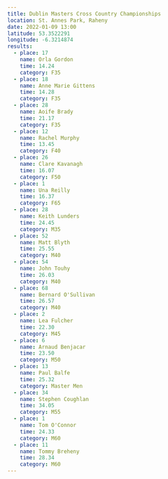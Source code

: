 ```yaml
---
title: Dublin Masters Cross Country Championships
location: St. Annes Park, Raheny
date: 2022-01-09 13:00
latitude: 53.3522291
longitude: -6.3214874
results:
  - place: 17
    name: Orla Gordon
    time: 14.24
    category: F35
  - place: 18
    name: Anne Marie Gittens
    time: 14.28
    category: F35
  - place: 28
    name: Aoife Brady
    time: 21.17
    category: F35
  - place: 12
    name: Rachel Murphy
    time: 13.45
    category: F40
  - place: 26
    name: Clare Kavanagh
    time: 16.07
    category: F50
  - place: 1
    name: Una Reilly
    time: 16.37
    category: F65
  - place: 28
    name: Keith Lunders
    time: 24.45
    category: M35
  - place: 52
    name: Matt Blyth
    time: 25.55
    category: M40
  - place: 54
    name: John Touhy
    time: 26.03
    category: M40
  - place: 68
    name: Bernard O'Sullivan
    time: 26.57
    category: M40
  - place: 2
    name: Lea Fulcher
    time: 22.30
    category: M45
  - place: 6
    name: Arnaud Benjacar
    time: 23.50
    category: M50
  - place: 13
    name: Paul Balfe
    time: 25.32
    category: Master Men
  - place: 34
    name: Stephen Coughlan
    time: 34.05
    category: M55
  - place: 1
    name: Tom O'Connor
    time: 24.33
    category: M60
  - place: 11
    name: Tommy Breheny
    time: 28.34
    category: M60
---
```


